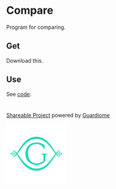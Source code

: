 # Compare

Program for comparing.

## Get

Download this.

## Use

See [code](code).

#

[Shareable Project](https://github.com/kwatme/spro) powered by [Guardiome](https://guardiome.org)

[<img src="stuff/guardiome_logo.png" width="160" height="160">](https://guardiome.org)
